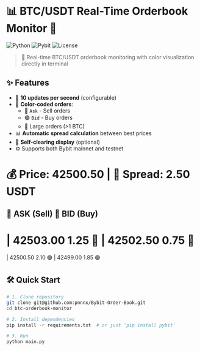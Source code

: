 # 📊 BTC/USDT Real-Time Orderbook Monitor 🚀

![Python](https://img.shields.io/badge/Python-3.11+-blue?logo=python)
![Pybit](https://img.shields.io/badge/Pybit-5.11.0+-green?logo=python)
![License](https://img.shields.io/badge/License-MIT-yellow)

> 🌟 Real-time BTC/USDT orderbook monitoring with color visualization directly in terminal

## ✨ Features

- 🚀 **10 updates per second** (configurable)
- 🌈 **Color-coded orders**:
  - 🔴 `Ask` - Sell orders
  - 🟢 `Bid` - Buy orders
  - 🔵 Large orders (>1 BTC)
- 📊 **Automatic spread calculation** between best prices
- 🧹 **Self-clearing display** (optional)
- ⚙️ Supports both Bybit mainnet and testnet

💰 Price: 42500.50 | 🔄 Spread: 2.50 USDT
==============================
🔼 ASK (Sell)        🔽 BID (Buy)
------------------------------
| 42503.00         1.25      🔴
| 42502.50         0.75      🔴
==============================
| 42500.50         2.10      🟢
| 42499.00         1.85      🟢

## 🛠 Quick Start

```bash
# 1. Clone repository
git clone git@github.com:pnnnx/Bybit-Order-Book.git
cd btc-orderbook-monitor

# 2. Install dependencies
pip install -r requirements.txt  # or just 'pip install pybit'

# 3. Run
python main.py
